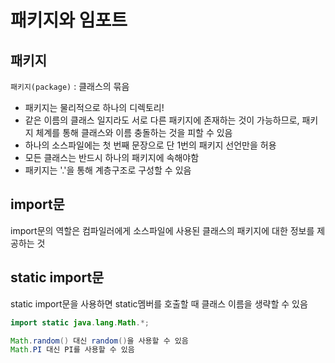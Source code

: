 # 패키지와 임포트

## 패키지

```패키지(package)``` : 클래스의 묶음
* 패키지는 물리적으로 하나의 디렉토리!
* 같은 이름의 클래스 일지라도 서로 다른 패키지에 존재하는 것이 가능하므로, 패키지 체계를 통해 클래스와 이름 충돌하는 것을 피할 수 있음
* 하나의 소스파일에는 첫 번째 문장으로 단 1번의 패키지 선언만을 허용
* 모든 클래스는 반드시 하나의 패키지에 속해야함
* 패키지는 '.'을 통해 계층구조로 구성할 수 있음 

## import문

import문의 역할은 컴파일러에게 소스파일에 사용된 클래스의 패키지에 대한 정보를 제공하는 것

## static import문

static import문을 사용하면 static멤버를 호출할 때 클래스 이름을 생략할 수 있음

```java
import static java.lang.Math.*;

Math.random() 대신 random()을 사용할 수 있음
Math.PI 대신 PI를 사용할 수 있음
```
